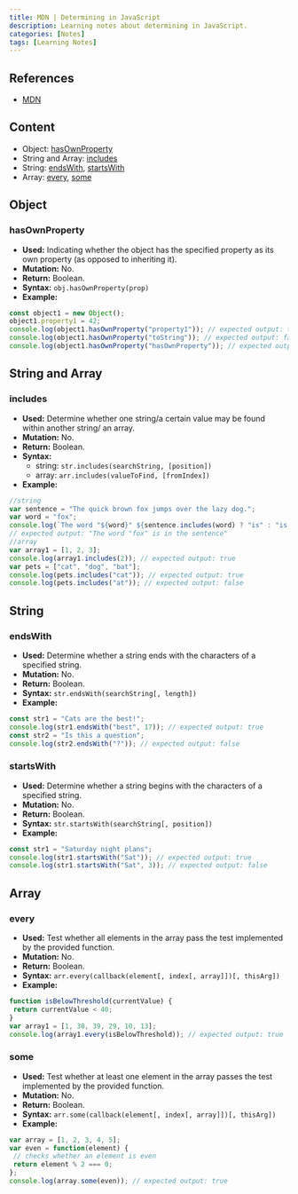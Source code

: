 ```yaml
---
title: MDN | Determining in JavaScript
description: Learning notes about determining in JavaScript.
categories: [Notes] 
tags: [Learning Notes]
---
```


## References

- [MDN](https://developer.mozilla.org/en-US/)

## Content

- Object: [hasOwnProperty](#hasownproperty)
- String and Array: [includes](#includes)
- String: [endsWith](#endswith), [startsWith](#startswith)
- Array: [every](#every), [some](#some)

## Object

### hasOwnProperty

- **Used:** Indicating whether the object has the specified property as its own property (as opposed to inheriting it).
- **Mutation:** No.
- **Return:** Boolean.
- **Syntax:** `obj.hasOwnProperty(prop)`
- **Example:**

```js
const object1 = new Object();
object1.property1 = 42;
console.log(object1.hasOwnProperty("property1")); // expected output: true
console.log(object1.hasOwnProperty("toString")); // expected output: false
console.log(object1.hasOwnProperty("hasOwnProperty")); // expected output: false
```

## String and Array

### includes

- **Used:** Determine whether one string/a certain value may be found within another string/ an array.
- **Mutation:** No.
- **Return:** Boolean.
- **Syntax:**
  - string: `str.includes(searchString, [position])`
  - array: `arr.includes(valueToFind, [fromIndex])`
- **Example:**

```js
//string
var sentence = "The quick brown fox jumps over the lazy dog.";
var word = "fox";
console.log(`The word "${word}" ${sentence.includes(word) ? "is" : "is not"} in the sentence`);
// expected output: "The word "fox" is in the sentence"
//array
var array1 = [1, 2, 3];
console.log(array1.includes(2)); // expected output: true
var pets = ["cat", "dog", "bat"];
console.log(pets.includes("cat")); // expected output: true
console.log(pets.includes("at")); // expected output: false
```

## String

### endsWith

- **Used:** Determine whether a string ends with the characters of a specified string.
- **Mutation:** No.
- **Return:** Boolean.
- **Syntax:** `str.endsWith(searchString[, length])`
- **Example:**

```js
const str1 = "Cats are the best!";
console.log(str1.endsWith("best", 17)); // expected output: true
const str2 = "Is this a question";
console.log(str2.endsWith("?")); // expected output: false
```

### startsWith

- **Used:** Determine whether a string begins with the characters of a specified string.
- **Mutation:** No.
- **Return:** Boolean.
- **Syntax:** `str.startsWith(searchString[, position])`
- **Example:**

```js
const str1 = "Saturday night plans";
console.log(str1.startsWith("Sat")); // expected output: true
console.log(str1.startsWith("Sat", 3)); // expected output: false
```

## Array

### every

- **Used:** Test whether all elements in the array pass the test implemented by the provided function.
- **Mutation:** No.
- **Return:** Boolean.
- **Syntax:** `arr.every(callback(element[, index[, array]])[, thisArg])`
- **Example:**

```js
function isBelowThreshold(currentValue) {
 return currentValue < 40;
}
var array1 = [1, 30, 39, 29, 10, 13];
console.log(array1.every(isBelowThreshold)); // expected output: true
```

### some

- **Used:** Test whether at least one element in the array passes the test implemented by the provided function.
- **Mutation:** No.
- **Return:** Boolean.
- **Syntax:** `arr.some(callback(element[, index[, array]])[, thisArg])`
- **Example:**

```js
var array = [1, 2, 3, 4, 5];
var even = function(element) {
 // checks whether an element is even
 return element % 2 === 0;
};
console.log(array.some(even)); // expected output: true
```

